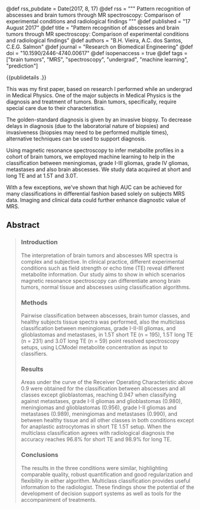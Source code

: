 @def rss_pubdate = Date(2017, 8, 17)
@def rss = """ Pattern recognition of abscesses and brain tumors through MR spectroscopy: Comparison of experimental conditions and radiological findings """
@def published = "17 August 2017"
@def title = "Pattern recognition of abscesses and brain tumors through MR spectroscopy: Comparison of experimental conditions and radiological findings"
@def authors = "B.H. Vieira, A.C. dos Santos, C.E.G. Salmon"
@def journal = "Research on Biomedical Engineering"
@def doi = "10.1590/2446-4740.00617"
@def isopenaccess = true
@def tags = ["brain tumors", "MRS", "spectroscopy", "undergrad", "machine learning", "prediction"]

{{publidetails .}}

This was my first paper, based on research I performed while an undergrad in Medical Physics.
One of the major subjects in Medical Physics is the diagnosis and treatment of tumors.
Brain tumors, specifically, require special care due to their characteristics.

<!-- 
Brain tumors are either primary (originating within the brain) or secondary (originating outside the brain).
Primary tumors may originate from different cells.
The most common, however, originate in glial, _i.e._ support cells, and are therefore called gliomas.
Gliomas can be further subdivided depending on their specific tissue of origin.
Glioma grading is based on cell appearance and clinical evaluation, where severe cases are graded III-IV (for example, anaplastic astrocytomas or glioblastomas multiformes), and less severe ones are graded I-II. -->

The golden-standard diagnosis is given by an invasive biopsy.
To decrease delays in diagnosis (due to the laboratorial nature of biopsies) and invasiveness (biopsies may need to be performed multiple times), alternative techniques can be used to support diagnosis.

Using magnetic resonance spectroscopy to infer metabolite profiles in a cohort of brain tumors, we employed machine learning to help in the classification between meningiomas, grade I-III gliomas, grade IV gliomas, metastases and also brain abscesses.
We study data acquired at short and long TE and at 1.5T and 3.0T.

With a few exceptions, we've shown that high AUC can be achieved for many classifications in differential fashion based solely on subjects MRS data.
Imaging and clinical data could further enhance diagnostic value of MRS.

## Abstract
> ### Introduction
> The interpretation of brain tumors and abscesses MR spectra is complex and subjective. In clinical practice, different experimental conditions such as field strength or echo time (TE) reveal different metabolite information. Our study aims to show in which scenarios magnetic resonance spectroscopy can differentiate among brain tumors, normal tissue and abscesses using classification algorithms.
> ### Methods
> Pairwise classification between abscesses, brain tumor classes, and healthy subjects tissue spectra was performed, also the multiclass classification between meningiomas, grade I-II-III gliomas, and glioblastomas and metastases, in 1.5T short TE (n = 195), 1.5T long TE (n = 231) and 3.0T long TE (n = 59) point resolved spectroscopy setups, using LCModel metabolite concentration as input to classifiers.
> ### Results
> Areas under the curve of the Receiver Operating Characteristic above 0.9 were obtained for the classification between abscesses and all classes except glioblastomas, reaching 0.947 when classifying against metastases, grade I-II gliomas and glioblastomas (0.980), meningiomas and glioblastomas (0.956), grade I-II gliomas and metastases (0.989), meningiomas and metastases (0.990), and between healthy tissue and all other classes in both conditions except for anaplastic astrocytomas in short TE 1.5T setup. When the multiclass classification agrees with radiological diagnosis the accuracy reaches 96.8% for short TE and 98.9% for long TE.
> ### Conclusions
> The results in the three conditions were similar, highlighting comparable quality, robust quantification and good regularization and flexibility in either algorithm. Multiclass classification provides useful information to the radiologist. These findings show the potential of the development of decision support systems as well as tools for the accompaniment of treatments.




